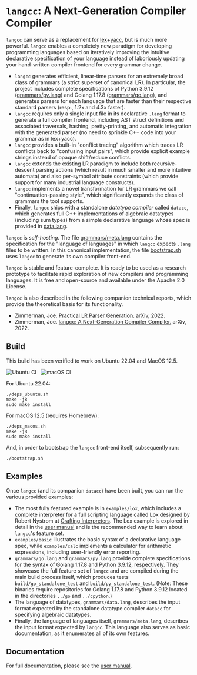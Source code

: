 # ``langcc``: A Next-Generation Compiler Compiler

``langcc`` can serve as a replacement for
[lex](https://en.wikipedia.org/wiki/Lex_(software))+[yacc](https://en.wikipedia.org/wiki/Yacc), but is much more powerful. ``langcc`` enables a completely new paradigm for developing programming languages based on iteratively improving the intuitive declarative specification of your language instead of laboriously updating your hand-written compiler frontend for every grammar change.

- ``langcc`` generates efficient, linear-time parsers for an extremely broad class of grammars (a strict superset of
canonical LR). In particular, the project includes complete specifications of Python 3.9.12 
([grammars/py.lang](https://github.com/jzimmerman/langcc/blob/main/grammars/py.lang))
and Golang 1.17.8 ([grammars/go.lang](https://github.com/jzimmerman/langcc/blob/main/grammars/go.lang)),
and generates parsers for each language that are faster than their respective standard parsers (resp.,
1.2x and 4.3x faster).
- ``langcc`` requires only a single input file in its declarative ``.lang`` format to generate a full
compiler frontend, including AST struct definitions and associated traversals, hashing, pretty-printing,
and automatic integration with the generated parser (no need to sprinkle C++ code into your grammar as in lex+yacc).
- ``langcc`` provides a built-in "conflict tracing" algorithm which traces LR conflicts back to
"confusing input pairs", which provide explicit example strings instead of opaque shift/reduce conflicts.
- ``langcc`` extends the existing LR paradigm to include both recursive-descent parsing actions (which result in 
much smaller and more intuitive automata) and also per-symbol attribute constraints (which provide support for
many industrial language constructs).
- ``langcc`` implements a novel transformation for LR grammars we call "continuation-passing style", which
significantly expands the class of grammars the tool supports.
- Finally, ``langcc`` ships with a standalone _datatype compiler_ called ``datacc``, which
generates full C++ implementations of algebraic datatypes (including sum types) from a simple declarative
language whose spec is provided in 
[data.lang](https://github.com/jzimmerman/langcc/blob/main/grammars/data.lang).


``langcc`` is _self-hosting_. The file
[grammars/meta.lang](https://github.com/jzimmerman/langcc/blob/main/grammars/meta.lang) contains the
specification for the "language of languages" in which ``langcc`` expects ``.lang`` files to be written.
In this canonical implementation, the file
[bootstrap.sh](https://github.com/jzimmerman/langcc/blob/main/bootstrap.sh) uses ``langcc`` to
generate its own compiler front-end.

``langcc`` is stable and feature-complete. It is ready to be used as a research prototype to facilitate
rapid exploration of new compilers and programming languages. It is free and open-source and available under
the Apache 2.0 License.

``langcc`` is also described in the following companion technical reports, which provide the theoretical basis for
its functionality.
- Zimmerman, Joe.
[Practical LR Parser Generation.](https://arxiv.org/pdf/2209.08383.pdf)
arXiv, 2022.
- Zimmerman, Joe.
[langcc: A Next-Generation Compiler Compiler.](https://arxiv.org/pdf/2209.08385.pdf)
arXiv, 2022.

## Build
This build has been verified to work on Ubuntu 22.04 and MacOS 12.5.

![Ubuntu CI](https://github.com/jzimmerman/langcc/actions/workflows/ci-ubuntu.yml/badge.svg?event=push) &nbsp; ![macOS CI](https://github.com/jzimmerman/langcc/actions/workflows/ci-macos.yml/badge.svg?event=push)

For Ubuntu 22.04:
```
./deps_ubuntu.sh
make -j8
sudo make install
```
For macOS 12.5 (requires Homebrew):
```
./deps_macos.sh
make -j8
sudo make install
```

And, in order to bootstrap the ``langcc`` front-end itself, subsequently run:
```
./bootstrap.sh
```

## Examples
Once ``langcc`` (and its companion ``datacc``) have been built, you can run the various provided examples:
- The most fully featured example is in ``examples/lox``, which includes a complete interpreter for a
full scripting language called Lox designed by Robert Nystrom at
[Crafting Interpreters](https://craftinginterpreters.com/). The Lox example is explored in detail in the
[user manual](https://github.com/jzimmerman/langcc/blob/main/MANUAL.md) and is the recommended way to learn
about ``langcc``'s feature set.
- ``examples/basic`` illustrates the basic syntax of a declarative language spec, while
``examples/calc`` implements a calculator for arithmetic expressions, including user-friendly error reporting.
- ``grammars/go.lang`` and ``grammars/py.lang`` provide complete specifications for the syntax of Golang 1.17.8 and
Python 3.9.12, respectively. They showcase the full feature set of ``langcc`` and are compiled during the main
build process itself, which produces tests ``build/go_standalone_test`` and ``build/py_standalone_test``. (Note: These binaries require repositories for Golang 1.17.8 and Python 3.9.12 located in the directories ``../go`` and ``../cpython``.)
- The language of datatypes, ``grammars/data.lang``, describes the input format expected by 
the standalone datatype compiler ``datacc`` for specifying algebraic datatypes.
- Finally, the language of languages itself, ``grammars/meta.lang``, describes the input format
expected by ``langcc``. This language also serves as basic documentation, as it enumerates all of
its own features.

## Documentation
For full documentation, please see the [user manual](https://github.com/jzimmerman/langcc/blob/main/MANUAL.md).
